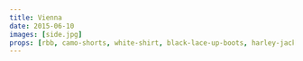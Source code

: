 ```yaml
---
title: Vienna
date: 2015-06-10
images: [side.jpg]
props: [rbb, camo-shorts, white-shirt, black-lace-up-boots, harley-jacket, leather-chaps, camo-hat, studded-black-choker, aviators, rainbow-peace-sign-necklace, pink-hello-kitty-chair, money, freddie-mustache]
---
```

